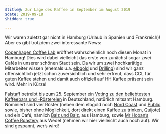 ```yaml
---
$title@: Zur Lage des Kaffee in September im August 2019
$date: 2019-09-18
$hidden: true

---
```

Wir waren zuletzt gar nicht in Hamburg (Urlaub in Spanien und Frankreich)! Aber es gibt trotzdem zwei interessante News:

[Copenhagen Coffee Lab](http://copenhagencoffeelab.com/) eröffnet wahrscheinlich noch diesen Monat in Hamburg! Dies wird dabei vielleicht das erste von zunächst sogar zwei Cafés in unserer schönen Stadt sein. Da wir um zwei hochkarätige Mitarbeiter wissen (ehemals u.a. [elbgold]([url('/content/roasters/elbgold.md')]) und [Drilling]([url('/content/cafes/drilling.md')])) sind wir ganz offensichtlich jetzt schon zuversichtlich und sehr erfreut, dass CCL für guten Kaffee stehen und damit auch offiziell auf HH Kaffee präsent sein wird. Mehr in Kürze!

[Falstaff](https://www.falstaff.de/) betreibt bis zum 25. September ein [Voting zu den beliebtesten Kaffeebars und -Röstereien](https://www.falstaff.de/nd/voting-die-beliebtesten-kaffeebars-und-roestereien/) in Deutschland, natürlich mitsamt Hamburg. Nominiert sind vier Röster (neben dem elbgold noch [Nord Coast]([url('/content/roasters/nord-coast.md')]) und [Public]([url('/content/roasters/public.md')]) sowie, bisher ohne Möglichkeit, dort direkt einen Kaffee zu trinken, [Quijote](https://www.quijote-kaffee.de/)) und ein Café, nämlich [Balz und Balz]([url('/content/cafes/balz-und-balz.md')]), aus Hamburg, sowie [Mr Hoban’s Coffee Roastery](https://www.mrhoban-roastery.com/) aus Wedel (nehmen wir hier vielleicht auch noch auf). Wir sind gespannt, wer’s wird!